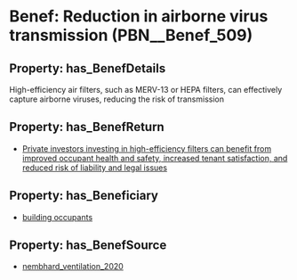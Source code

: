 # Benef: __Reduction in airborne virus transmission__ (PBN__Benef_509)

## Property: has_BenefDetails

High-efficiency air filters, such as MERV-13 or HEPA filters, can effectively capture airborne viruses, reducing the risk of transmission

## Property: has_BenefReturn

* [Private investors investing in high-efficiency filters can benefit from improved occupant health and safety, increased tenant satisfaction, and reduced risk of liability and legal issues](../BenefReturn/PBN__BenefReturn_556)

## Property: has_Beneficiary

* [building occupants](../Stakeholder/PBN__Stakeholder_97)

## Property: has_BenefSource

* [nembhard_ventilation_2020](../Article/PBN__Article_104)

